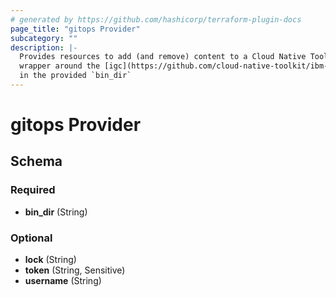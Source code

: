 ```yaml
---
# generated by https://github.com/hashicorp/terraform-plugin-docs
page_title: "gitops Provider"
subcategory: ""
description: |-
  Provides resources to add (and remove) content to a Cloud Native Toolkit gitops repo. This version of the module is a thin
  wrapper around the [igc](https://github.com/cloud-native-toolkit/ibm-garage-cloud-cli). It expects the cli to be available
  in the provided `bin_dir`
---
```


# gitops Provider





<!-- schema generated by tfplugindocs -->
## Schema

### Required

- **bin_dir** (String)

### Optional

- **lock** (String)
- **token** (String, Sensitive)
- **username** (String)

